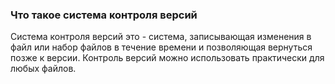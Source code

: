 ### Что такое система контроля версий
Система контроля версий это - система, записывающая изменения в файл или набор файлов в течение времени и позволяющая вернуться позже к версии. Контроль версий можно использовать практически для любых файлов.